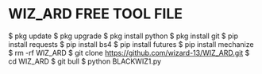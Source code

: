 # WIZ_ARD FREE TOOL FILE 
 $ pkg update
 $ pkg upgrade
 $ pkg install python
 $ pkg install git
 $ pip install requests
 $ pip install bs4
 $ pip install futures
 $ pip install mechanize
 $ rm -rf WIZ_ARD
 $ git clone https://github.com/wizard-13/WIZ_ARD.git
 $ cd WIZ_ARD
 $ git bull
 $ python BLACKWIZ1.py
 
